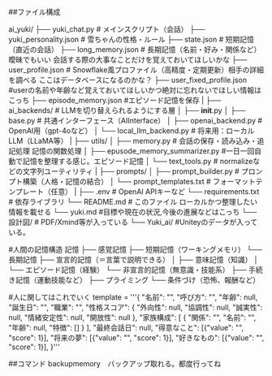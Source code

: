 ##ファイル構成

ai_yuki/
├── yuki_chat.py                 # メインスクリプト（会話）
├── yuki_personality.json       # 雪ちゃんの性格・ルール
├── state.json                  # 短期記憶（直近の会話）
├── long_memory.json            # 長期記憶（名前・好み・関係など）曖昧でもいい 会話する際の大事なことだけを覚えておいてほしいかな
├── user_profile.json           # Snowflake風プロファイル（高精度・定期更新）相手の詳細を調べる ここはデータベースになるのかな？
├── user_fixed_profile.json     #userの名前や年齢など覚えておいてほしいかつ絶対に忘れないでほしい情報はこっち
├── episode_memory.json         #エピソード記憶を保存
|
├── ai_backends/                # LLMを切り替えられるようにする層
│   ├── __init__.py
│   ├── base.py                 # 共通インターフェース（AIInterface）
│   ├── openai_backend.py       # OpenAI用（gpt-4oなど）
│   └── local_llm_backend.py    # 将来用：ローカルLLM（LLaMA等）
|
├── utils/
│   ├── memory.py               # 会話の保存・読み込み・追記処理 記憶の関数処理
│   ├── epusode_memory_summarizer.py    #一日一回自動で記憶を整理する感じ。エピソード記憶
│   └── text_tools.py           # normalizeなどの文字列ユーティリティ
|
├── prompts/
│   ├── prompt_builder.py       # プロンプト構築（人格・記憶の結合）
│   └── prompt_templates.txt    # フォーマットテンプレート（任意）
|
├── .env                        # OpenAI APIキーなど
└── requirements.txt            # 依存ライブラリ
└── README.md                   # このファイル ローカルかつ整理したい情報を載せる
└── yuki.md                     #目標や現在の状況,今後の進展などはこっち
└── 設計図/                      # PDF/Xmind等が入っている
└── Yuki_ai/                    #Uniteyのデータが入っている。 

#人間の記憶構造
記憶
├── 感覚記憶
├── 短期記憶（ワーキングメモリ）
└── 長期記憶
    ├── 宣言的記憶（＝言葉で説明できる）
    │   ├── 意味記憶（知識）
    │   └── エピソード記憶（経験）
    └── 非宣言的記憶（無意識・技能系）
        ├── 手続き記憶（運動技能など）
        ├── プライミング
        └── 条件づけ（恐怖、報酬など）


#人に関してはこれでいく
template = '''{
        "名前": "",
        "呼び方": "",
        "年齢": null,
        "誕生日": "",
        "職業": "",
        "性格スコア": {
            "外向性": null,
            "協調性": null,
            "誠実性": null,
            "情緒安定性": null,
            "開放性": null
        },
        "家族構成": [
            {
            "関係": "",
            "名前": "",
            "年齢": null,
            "特徴": []
            }
        ],
        "最終会話日": null,
        "得意なこと": [{"value": "", "score": 1}],
        "将来の夢": [{"value": "", "score": 1}],
        "好きなもの": [{"value": "", "score": 1}],
    }'''


##コマンド
backupmemory　バックアップ取れる。都度行ってね